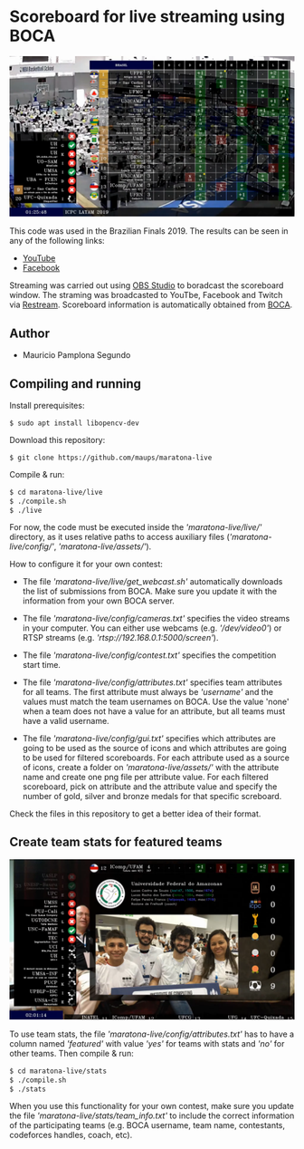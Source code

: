 # Scoreboard for live streaming using BOCA

![Live streaming screenshot](Screenshot_2020-08-25_02-02-47.png)

This code was used in the Brazilian Finals 2019. The results can be seen in any of the following links:

- [YouTube](https://www.youtube.com/watch?v=qihNV2GGXig)
- [Facebook](https://www.facebook.com/maratona/videos/961219877568283/)

Streaming was carried out using [OBS Studio](https://obsproject.com/) to boradcast the scoreboard window. The straming was broadcasted to YouTbe, Facebook and Twitch via [Restream](https://restream.io/). Scoreboard information is automatically obtained from [BOCA](https://www.ime.usp.br/~cassio/boca/).

## Author

- Mauricio Pamplona Segundo

## Compiling and running

Install prerequisites:

```
$ sudo apt install libopencv-dev
```

Download this repository:

```
$ git clone https://github.com/maups/maratona-live
```

Compile & run:

```
$ cd maratona-live/live
$ ./compile.sh
$ ./live
```

For now, the code must be executed inside the *'maratona-live/live/'* directory, as it uses relative paths to access auxiliary files (*'maratona-live/config/'*, *'maratona-live/assets/'*).

How to configure it for your own contest:

- The file *'maratona-live/live/get_webcast.sh'* automatically downloads the list of submissions from BOCA. Make sure you update it with the information from your own BOCA server.

- The file *'maratona-live/config/cameras.txt'* specifies the video streams in your computer. You can either use webcams (e.g. *'/dev/video0'*) or RTSP streams (e.g. *'rtsp://192.168.0.1:5000/screen'*).

- The file *'maratona-live/config/contest.txt'* specifies the competition start time.

- The file *'maratona-live/config/attributes.txt'* specifies team attributes for all teams. The first attribute must always be *'username'* and the values must match the team usernames on BOCA. Use the value 'none' when a team does not have a value for an attribute, but all teams must have a valid username.

- The file *'maratona-live/config/gui.txt'* specifies which attributes are going to be used as the source of icons and which attributes are going to be used for filtered scoreboards. For each attribute used as a source of icons, create a folder on *'maratona-live/assets/'* with the attribute name and create one png file per attribute value. For each filtered scoreboard, pick on attribute and the attribute value and specify the number of gold, silver and bronze medals for that specific screboard.

Check the files in this repository to get a better idea of their format.

## Create team stats for featured teams

![Live streaming screenshot](Screenshot_2020-08-25_02-08-19.png)

To use team stats, the file *'maratona-live/config/attributes.txt'* has to have a column named *'featured'* with value *'yes'* for teams with stats and *'no'* for other teams. Then compile & run:

```
$ cd maratona-live/stats
$ ./compile.sh
$ ./stats
```

When you use this functionality for your own contest, make sure you update the file *'maratona-live/stats/team_info.txt'* to include the correct information of the participating teams (e.g. BOCA username, team name, contestants, codeforces handles, coach, etc).
